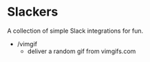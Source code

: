 # Slackers

A collection of simple Slack integrations for fun.

- /vimgif
  - deliver a random gif from vimgifs.com
